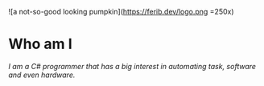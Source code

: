 ![a not-so-good looking pumpkin](https://ferib.dev/logo.png =250x)

# Who am I

*I am a C# programmer that has a big interest in automating task, software and even hardware.*

